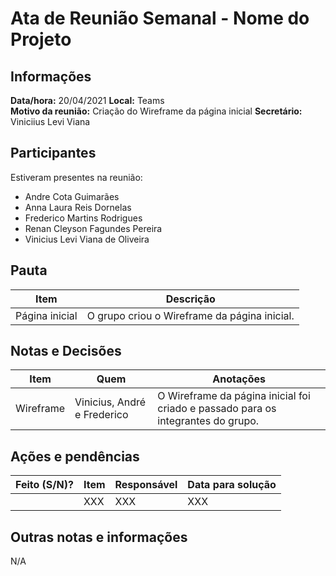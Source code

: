 # Ata de Reunião Semanal - Nome do Projeto

## Informações
**Data/hora:** 20/04/2021 
**Local:** Teams  
**Motivo da reunião:** Criação do Wireframe da página inicial
**Secretário:** Viniciius Levi Viana 

## Participantes
Estiveram presentes na reunião:
- Andre Cota Guimarães
- Anna Laura Reis Dornelas
- Frederico Martins Rodrigues
- Renan Cleyson Fagundes Pereira
- Vinicius Levi Viana de Oliveira

## Pauta

Item | Descrição
---- | ----
Página inicial | O grupo criou o Wireframe da página inicial.

## Notas e Decisões
Item | Quem | Anotações |
---- | ---- | ---- |
Wireframe | Vinicius, André e Frederico | O Wireframe da página inicial foi criado e passado para os integrantes do grupo.|


## Ações e pendências
| Feito (S/N)? | Item | Responsável | Data para solução |
| ---- | ---- | ---- | ---- |
| | XXX | XXX | XXX |

## Outras notas e informações
N/A

